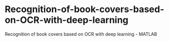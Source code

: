 # Recognition-of-book-covers-based-on-OCR-with-deep-learning
Recognition of book covers based on OCR with deep learning - MATLAB
